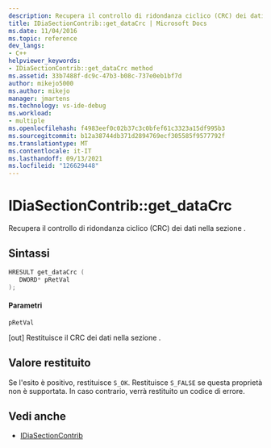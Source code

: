 ```yaml
---
description: Recupera il controllo di ridondanza ciclico (CRC) dei dati nella sezione .
title: IDiaSectionContrib::get_dataCrc | Microsoft Docs
ms.date: 11/04/2016
ms.topic: reference
dev_langs:
- C++
helpviewer_keywords:
- IDiaSectionContrib::get_dataCrc method
ms.assetid: 33b7488f-dc9c-47b3-b08c-737e0eb1bf7d
author: mikejo5000
ms.author: mikejo
manager: jmartens
ms.technology: vs-ide-debug
ms.workload:
- multiple
ms.openlocfilehash: f4983eef0c02b37c3c0bfef61c3323a15df995b3
ms.sourcegitcommit: b12a38744db371d2894769ecf305585f9577792f
ms.translationtype: MT
ms.contentlocale: it-IT
ms.lasthandoff: 09/13/2021
ms.locfileid: "126629448"
---
```

# <a name="idiasectioncontribget_datacrc"></a>IDiaSectionContrib::get_dataCrc
Recupera il controllo di ridondanza ciclico (CRC) dei dati nella sezione .

## <a name="syntax"></a>Sintassi

```C++
HRESULT get_dataCrc ( 
   DWORD* pRetVal
);
```

#### <a name="parameters"></a>Parametri
 `pRetVal`

[out] Restituisce il CRC dei dati nella sezione .

## <a name="return-value"></a>Valore restituito
 Se l'esito è positivo, restituisce `S_OK`. Restituisce `S_FALSE` se questa proprietà non è supportata. In caso contrario, verrà restituito un codice di errore.

## <a name="see-also"></a>Vedi anche
- [IDiaSectionContrib](../../debugger/debug-interface-access/idiasectioncontrib.md)
